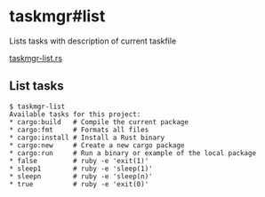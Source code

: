 # taskmgr#list

Lists tasks with description of current taskfile

[taskmgr-list.rs](./taskmgr-list.rs)

## List tasks

```console
$ taskmgr-list
Available tasks for this project:
* cargo:build   # Compile the current package
* cargo:fmt     # Formats all files
* cargo:install # Install a Rust binary
* cargo:new     # Create a new cargo package
* cargo:run     # Run a binary or example of the local package
* false         # ruby -e 'exit(1)'
* sleep1        # ruby -e 'sleep(1)'
* sleepn        # ruby -e 'sleep(n)'
* true          # ruby -e 'exit(0)'

```
